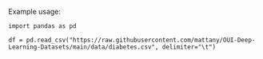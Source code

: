 Example usage:
```python3
import pandas as pd

df = pd.read_csv("https://raw.githubusercontent.com/mattany/OUI-Deep-Learning-Datasets/main/data/diabetes.csv", delimiter="\t")
```
